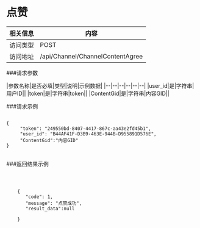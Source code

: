 # 点赞
|相关信息|内容|
|--|--|
|访问类型|POST|
|访问地址|/api/Channel/ChannelContentAgree|

###请求参数

|参数名称|是否必填|类型|说明|示例数据|
|--|--|--|--|--|--|
|user_id|是|字符串|用户ID||
|token|是|字符串|token||
|ContentGid|是|字符串|内容GID||


###请求示例
<pre>
<code>
{
     "token": "249550bd-8407-4417-867c-aa43e2fd45b1",
     "user_id": "B44AF41F-D3B9-463E-944B-D955891D576E",
     "ContentGid":"内容GID"
}
</code>
</pre>

###返回结果示例

<pre>
<code>


    {
       "code": 1,
       "message": "点赞成功",
       "result_data":null

    }




</code>
</pre>
